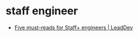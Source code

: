 # staff engineer

- [Five must-reads for Staff+ engineers | LeadDev](https://leaddev.com/staffplus/five-must-reads-staff-engineers)